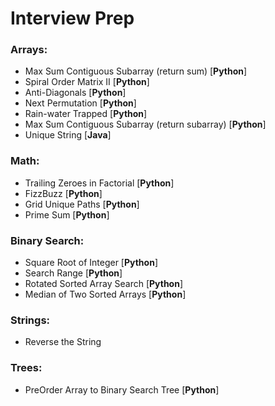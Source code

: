 # Interview Prep
<h3> Arrays: </h3>
<ul>
    <li> Max Sum Contiguous Subarray (return sum) [<b>Python</b>]</li>
    <li> Spiral Order Matrix II [<b>Python</b>]</li>
    <li> Anti-Diagonals [<b>Python</b>]</li>
    <li> Next Permutation [<b>Python</b>]</li>
    <li> Rain-water Trapped [<b>Python</b>]</li>
    <li> Max Sum Contiguous Subarray (return subarray) [<b>Python</b>]</li>
    <li> Unique String [<b>Java</b>]</li>
</ul>

<h3> Math: </h3>
<ul>
    <li> Trailing Zeroes in Factorial [<b>Python</b>]</li>
    <li> FizzBuzz [<b>Python</b>]</li>
    <li> Grid Unique Paths [<b>Python</b>]</li>
    <li> Prime Sum [<b>Python</b>]</li>
</ul>


<h3> Binary Search: </h3>
<ul>
    <li> Square Root of Integer [<b>Python</b>]</li>
    <li> Search Range [<b>Python</b>]</li>
    <li> Rotated Sorted Array Search [<b>Python</b>]</li>
    <li> Median of Two Sorted Arrays [<b>Python</b>]</li>
</ul>

<h3> Strings: </h3>
<ul>
    <li> Reverse the String </li>
</ul>

<h3> Trees: </h3>
<ul>
    <li> PreOrder Array to Binary Search Tree [<b>Python</b>]</li>
</ul>
